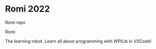 # Romi 2022
Romi repo

Romi

The learning robot.  Learn all about programming with WPILib in VSCode!

